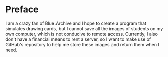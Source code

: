 # **Preface**
  I am a crazy fan of Blue Archive and I hope to create a program that simulates drawing cards, but I cannot save all the images of students on my own computer, which is not conducive to remote access. Currently, I also don't have a financial means to rent a server, so I want to make use of GitHub's repository to help me store these images and return them when I need.
